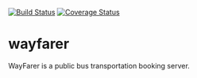 [![Build Status](https://travis-ci.org/codecell/wayfarer.svg?branch=develop)](https://travis-ci.org/codecell/wayfarer) [![Coverage Status](https://coveralls.io/repos/github/codecell/wayfarer/badge.svg?branch=develop)](https://coveralls.io/github/codecell/wayfarer?branch=develop)

# wayfarer
WayFarer is a public bus transportation booking server.
